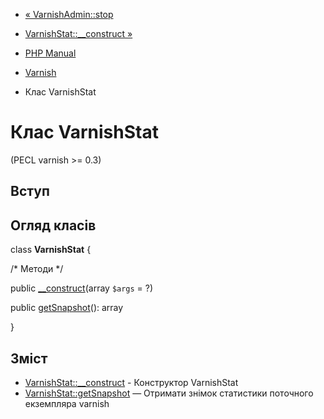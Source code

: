 - [« VarnishAdmin::stop](varnishadmin.stop.md)
- [VarnishStat::\_\_construct »](varnishstat.construct.md)

- [PHP Manual](index.md)
- [Varnish](book.varnish.md)
- Клас VarnishStat

# Клас VarnishStat

(PECL varnish \>= 0.3)

## Вступ

## Огляд класів

class **VarnishStat** {

/\* Методи \*/

public [\_\_construct](varnishstat.construct.md)(array `$args` = ?)

public [getSnapshot](varnishstat.getsnapshot.md)(): array

}

## Зміст

- [VarnishStat::\_\_construct](varnishstat.construct.md) -
Конструктор VarnishStat
- [VarnishStat::getSnapshot](varnishstat.getsnapshot.md) — Отримати
знімок статистики поточного екземпляра varnish
